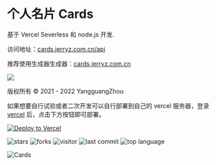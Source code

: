 # 个人名片 Cards

基于 Vercel Severless 和 node.js 开发.

访问地址：[cards.jerryz.com.cn/api](https://cards.jerryz.com.cn/api)

推荐使用生成器生成器：[cards.jerryz.com.cn](https://cards.jerryz.com.cn)

![](https://card.jerryz.com.cn/white)

版权所有 © 2021 - 2022 YangguangZhou

如果想要自行试验或者二次开发可以自行部署到自己的 vercel 服务器，登录 [vercel](https://vercel.com/) 后，点击下方按钮即可部署。

[![Deploy to Vercel](https://vercel.com/button)](https://vercel.com/import/project?template=https://github.com/YangguangZhou/Cards)

![stars](https://badgen.net/github/stars/YangguangZhou/Cards)
![forks](https://badgen.net/github/forks/YangguangZhou/Cards)
![visitor](https://visitor-badge.laobi.icu/badge?page_id=Cards)
![last commit](https://shields.io/github/last-commit/YangguangZhou/Cards?style=flat)
![top language](https://img.shields.io/github/languages/top/YangguangZhou/Cards?style=flat)

![Cards](https://github-readme-stats.vercel.app/api/pin/?username=YangguangZhou&repo=Cards)

